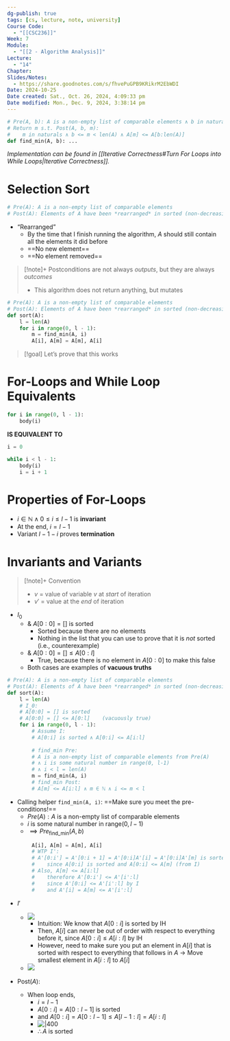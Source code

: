 ```yaml
---
dg-publish: true
tags: [cs, lecture, note, university]
Course Code:
  - "[[CSC236]]"
Week: 7
Module:
  - "[[2 - Algorithm Analysis]]"
Lecture:
  - "14"
Chapter: 
Slides/Notes:
  - https://share.goodnotes.com/s/fhvePuGPB9KRikrM2EbWDI
Date: 2024-10-25
Date created: Sat., Oct. 26, 2024, 4:09:33 pm
Date modified: Mon., Dec. 9, 2024, 3:38:14 pm
---
```


```python
# Pre(A, b): A is a non-empty list of comparable elements ∧ b in naturals ∧ b < len(A)
# Return m s.t. Post(A, b, m):
#    m in naturals ∧ b <= m < len(A) ∧ A[m] <= A[b:len(A)]
def find_min(A, b): ...
```

*Implementation can be found in [[Iterative Correctness#Turn For Loops into While Loops|Iterative Correctness]].*

# Selection Sort

```python title:"Selection Sort Contract"
# Pre(A): A is a non-empty list of comparable elements
# Post(A): Elements of A have been *rearranged* in sorted (non-decreasing) order.
```

- “Rearranged”
    - By the time that I finish running the algorithm, $A$ should still contain all the elements it did before
    - ==No new element==
    - ==No element removed==

> [!note]+ Postconditions are not always *outputs*, but they are always *outcomes*
> - This algorithm does not return anything, but mutates

```python title:"Selection Sort (Inplace)"
# Pre(A): A is a non-empty list of comparable elements
# Post(A): Elements of A have been *rearranged* in sorted (non-decreasing) order.
def sort(A):
    l = len(A)
    for i in range(0, l - 1):
        m = find_min(A, i)
        A[i], A[m] = A[m], A[i]
```

> [!goal] Let’s prove that this works

# For-Loops and While Loop Equivalents

```python
for i in range(0, l - 1):
    body(i)
```

**IS EQUIVALENT TO**

```python
i = 0

while i < l - 1:
    body(i)
    i = i + 1
```

# Properties of For-Loops

- $i \in \mathbb{N} \wedge 0 \leq i \leq l - 1$ is **invariant**
- At the end, $i =  l - 1$
- Variant $l - 1 - i$ proves **termination**

# Invariants and Variants

> [!note]+ Convention
> - $v$ = value of variable $v$ at *start* of iteration
> - $v'$ = value at the *end* of iteration

- $I_{0}$
    - & $A[0:0] = []$ is sorted
        - Sorted because there are no elements
        - Nothing in the list that you can use to prove that it is *not* sorted (i.e., counterexample)
    - & $A[0:0] = [] \leq A[0:l]$
        - True, because there is no element in $A[0:0]$ to make this false
    - Both cases are examples of **vacuous truths**

```python title:"Proof of Correctness"
# Pre(A): A is a non-empty list of comparable elements
# Post(A): Elements of A have been *rearranged* in sorted (non-decreasing) order.
def sort(A):
    l = len(A)
    # I_0:
    # A[0:0] = [] is sorted
    # A[0:0] = [] <= A[0:l]    (vacuously true)
    for i in range(0, l - 1):
        # Assume I:
        # A[0:i] is sorted ∧ A[0:i] <= A[i:l]
        
        # find_min Pre: 
        # A is a non-empty list of comparable elements from Pre(A)
        # ∧ i is some natural number in range(0, l-1) 
        # ∧ i < l = len(A)
        m = find_min(A, i)
        # find_min Post:
        # A[m] <= A[i:l] ∧ m ∈ ℕ ∧ i <= m < l
```

- Calling helper `find_min(A, i)`: ==Make sure you meet the pre-conditions!==
    - $Pre(A) : A$ is a non-empty list of comparable elements
    - $i$ is some natural number in $\text{range}(0, l - 1)$
    - $\implies Pre_{\text{find\_{min}}}(A,b)$

```python        
        A[i], A[m] = A[m], A[i]
        # WTP I':
        # A'[0:i'] = A'[0:i + 1] = A'[0:i]A'[i] = A'[0:i]A'[m] is sorted
        #    since A[0:i] is sorted and A[0:i] <= A[m] (from I)
        # Also, A[m] <= A[i:l]
        #    therefore A'[0:i'] <= A'[i':l]
        #    since A'[0:i] <= A'[i':l] by I
        #    and A'[i] = A[m] <= A'[i':l]
```

- $I'$
    - ![](https://i.imgur.com/y0NiH65.png)
        - Intuition: We know that $A[0:i]$ is sorted by IH
        - Then, $A[i]$ can never be out of order with respect to everything before it, since $A[0:i] \leq A[i:l]$ by IH
        - However, need to make sure you put an element in $A[i]$ that is sorted with respect to everything that follows in $A$ → Move smallest element in $A[i:l]$ to $A[i]$
    - ![](https://i.imgur.com/eOS0NiD.png)

- $\text{Post}(A)$:
    - When loop ends,
        - $i = l - 1$
        - $A[0:i] = A[0:l-1]$ is sorted
        - and $A[0:i] = A[0:l-1] \leq A[l-1:l] = A[i:l]$
        - ![|400](https://i.imgur.com/IWUEpZy.png)
        - $\therefore A$ is sorted
